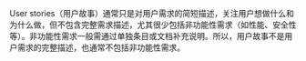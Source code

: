 User stories（用户故事）通常只是对用户需求的简短描述，关注用户想做什么和为什么做，但不包含完整需求描述，尤其很少包括非功能性需求（如性能、安全性等）。非功能性需求一般需通过单独条目或文档补充说明。所以，用户故事不是用户需求的完整描述，也通常不包括非功能性需求。